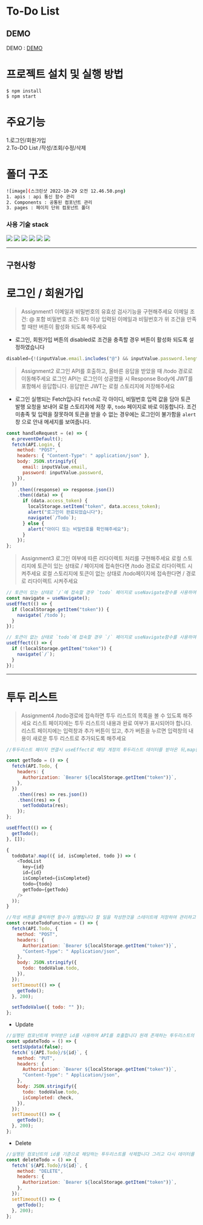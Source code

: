 # To-Do List

## DEMO

DEMO : [DEMO](https://dapper-paletas-87347a.netlify.app/)

# 프로젝트 설치 및 실행 방법

```
$ npm install
$ npm start
```

# 주요기능

1.로그인/회원가입<br>
2.To-DO List /작성/조회/수정/삭제

# 폴더 구조

```bash
![image](스크린샷 2022-10-29 오전 12.46.50.png)
1. apis : api 통신 함수 관리
2. Components : 공통된 컴포넌트 관리
3. pages : 페이지 단위 컴포넌트 폴더

```

### 사용 기술 stack

<img src="https://img.shields.io/badge/HTML-E34F26?style=for-the-badge&logo=HTML5&logoColor=white"> <img src="https://img.shields.io/badge/CSS-1572B6?style=for-the-badge&logo=CSS3&logoColor=white"> <img src="https://img.shields.io/badge/JavaScript-F7DF1E?style=for-the-badge&logo=JavaScript&logoColor=white"> <img src="https://img.shields.io/badge/React-61DAFB?style=for-the-badge&logo=React&logoColor=white"> <img src="https://img.shields.io/badge/React_Router-CA4245?style=for-the-badge&logo=React Router&logoColor=white"> <img src="https://img.shields.io/badge/Styled_Components-DB7093?style=for-the-badge&logo=Styled Components&logoColor=white">

---

## 구현사항

# 로그인 / 회원가입

> Assignment1
> 이메일과 비밀번호의 유효성 검사기능을 구현해주세요
> 이메일 조건: @ 포함
> 비밀번호 조건: 8자 이상
> 입력된 이메일과 비밀번호가 위 조건을 만족할 때만 버튼이 활성화 되도록 해주세요

- 로그인, 회원가입 버튼의 disabled로 조건을 충족할 경우 버튼이 활성화 되도록 설정하였습니다

```js
disabled={!(inputValue.email.includes("@") && inputValue.password.length > 7)}
```

> Assignment2
> 로그인 API를 호출하고, 올바른 응답을 받았을 때 /todo 경로로 이동해주세요
> 로그인 API는 로그인이 성공했을 시 Response Body에 JWT를 포함해서 응답합니다.
> 응답받은 JWT는 로컬 스토리지에 저장해주세요

- 로그인 실행되는 Fetch입니다
  `fetch`로 각 아이디, 비밀번호 입력 값을 담아 토큰 발행 요청을 보내어 로컬 스토리지에 저장 후, `todo` 페이지로 바로 이동합니다. 조건 미충족 및 입력을 잘못하여 토큰을 받을 수 없는 경우에는 로그인이 불가함을 `alert` 창 으로 안내 메세지를 보여줍니다.

```js
const handleRequest = (e) => {
  e.preventDefault();
  fetch(API.Login, {
    method: "POST",
    headers: { "Content-Type": " application/json" },
    body: JSON.stringify({
      email: inputValue.email,
      password: inputValue.password,
    }),
  })
    .then((response) => response.json())
    .then((data) => {
      if (data.access_token) {
        localStorage.setItem("token", data.access_token);
        alert("로그인이 완료되었습니다");
        navigate(`/Todo`);
      } else {
        alert("아이디 또는 비밀번호를 확인해주세요");
      }
    });
};
```

> Assignment3
> 로그인 여부에 따른 리다이렉트 처리를 구현해주세요
> 로컬 스토리지에 토큰이 있는 상태로 / 페이지에 접속한다면 /todo 경로로 리다이렉트 시켜주세요
> 로컬 스토리지에 토큰이 없는 상태로 /todo페이지에 접속한다면 / 경로로 리다이렉트 시켜주세요

```js
// 토큰이 있는 상태로 `/`에 접속할 경우 `todo` 페이지로 useNavigate함수를 사용하여 이동하게 했습니다
const navigate = useNavigate();
useEffect(() => {
  if (localStorage.getItem("token")) {
    navigate(`/todo`);
  }
});

// 토큰이 없는 상태로 `todo`에 접속할 경우 `/` 페이지로 useNavigate함수를 사용하여 이동하게 했습니다
useEffect(() => {
  if (!localStorage.getItem("token")) {
    navigate(`/`);
  }
});
```

---

# 투두 리스트

> Assignment4
> /todo경로에 접속하면 투두 리스트의 목록을 볼 수 있도록 해주세요
> 리스트 페이지에는 투두 리스트의 내용과 완료 여부가 표시되어야 합니다.
> 리스트 페이지에는 입력창과 추가 버튼이 있고, 추가 버튼을 누르면 입력창의 내용이 새로운 투두 리스트로 추가되도록 해주세요

```js
//투두리스트 페이지 연결시 useEffect로 해당 계정의 투두리스트 데이터를 받아온 뒤,map함수를 사용해서 렌더링하여 투두 리스트의 목록을 보여줍니다

const getTodo = () => {
  fetch(API.Todo, {
    headers: {
      Authorization: `Bearer ${localStorage.getItem("token")}`,
    },
  })
    .then((res) => res.json())
    .then((res) => {
      setTodoData(res);
    });
};

useEffect(() => {
  getTodo();
}, []);

{
  todoData?.map(({ id, isCompleted, todo }) => (
    <TodoList
      key={id}
      id={id}
      isCompleted={isCompleted}
      todo={todo}
      getTodo={getTodo}
    />
  ));
}

//작성 버튼을 클릭하면 함수가 실행됩니다 할 일을 작성한것을 스테이트에 저장하여 관리하고 API를 호출하여 서버데이터에 데이터를 추가합니다
const createTodoFunction = () => {
  fetch(API.Todo, {
    method: "POST",
    headers: {
      Authorization: `Bearer ${localStorage.getItem("token")}`,
      "Content-Type": " Application/json",
    },
    body: JSON.stringify({
      todo: todoValue.todo,
    }),
  });
  setTimeout(() => {
    getTodo();
  }, 200);

  setTodoValue({ todo: "" });
};
```

- Update

```js
//실행된 컴포넌트에 부여받은 id를 사용하여 API를 호출합니다 원래 존재하는 투두리스트의 내용을 수정하고 수정된 투두 리스트를 리렌더링 합니다
const updateTodo = () => {
  setIsUpdata(false);
  fetch(`${API.Todo}/${id}`, {
    method: "PUT",
    headers: {
      Authorization: `Bearer ${localStorage.getItem("token")}`,
      "Content-Type": " Application/json",
    },
    body: JSON.stringify({
      todo: todoValue.todo,
      isCompleted: check,
    }),
  });
  setTimeout(() => {
    getTodo();
  }, 200);
};
```

- Delete

```js
//실행된 컴포넌트의 id를 기준으로 해당하는 투두리스트를 삭제합니다 그리고 다시 데이터를 호출하여 리렌더링합니다
const deleteTodo = () => {
  fetch(`${API.Todo}/${id}`, {
    method: "DELETE",
    headers: {
      Authorization: `Bearer ${localStorage.getItem("token")}`,
    },
  });
  setTimeout(() => {
    getTodo();
  }, 200);
};
```

